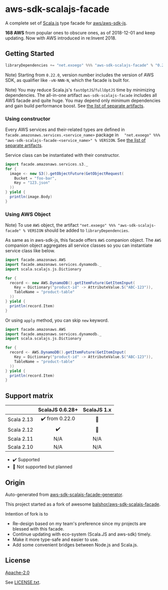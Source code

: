 # aws-sdk-scalajs-facade

A complete set of [Scala.js](https://www.scala-js.org/) type facade for [aws/aws-sdk-js](https://github.com/aws/aws-sdk-js/).

**168 AWS** from popular ones to obscure ones, as of 2018-12-01 and keep updating.
Now with AWS introduced in re:Invent 2018.


## Getting Started

```sbt
libraryDependencies += "net.exoego" %%% "aws-sdk-scalajs-facade" % "0.25.0-v2-518-0"
```

Note) Starting from `0.22.0`, version number includes the version of AWS SDK, as qualifier like `-vN-NNN-N`,
which the facade is built for.

Note) You may reduce Scala.js's `fastOptJS`/`fullOptJS` time by minimizing dependencies. The all-in-one artifact `aws-sdk-scalajs-facade` includes all AWS facade and quite huge. You may depend only minimum dependencies and gain build performance boost. See [the list of separate artifacts](ARTIFACTS.md).

### Using constructor

Every AWS services and their-related types are defined in `facade.amazonaws.services.<service_name>` package in `  "net.exoego" %%% "aws-sdk-scalajs-facade-<service_name>" % VERSION`. See [the list of separate artifacts](ARTIFACTS.md).

Service class can be instantiated with their constructor.

```scala
import facade.amazonaws.services.s3._
for {
  image <- new S3().getObjectFuture(GetObjectRequest(
    Bucket = "foo-bar",
    Key = "123.json"
  ))
} yield {
  println(image.Body)
}
```

### Using AWS Object

Note) To use `AWS` object, the artifact `"net.exoego" %%% "aws-sdk-scalajs-facade" % VERSION` should be added to `libraryDependencies`.

As same as in aws-sdk-js, this facade offers `AWS` companion object.
The `AWS` companion object aggregates all service classes so you can instantiate service class like below.


```scala
import facade.amazonaws.AWS
import facade.amazonaws.services.dynamodb._
import scala.scalajs.js.Dictionary

for {
  record <- new AWS.DynamoDB().getItemFuture(GetItemInput(
    Key = Dictionary("product-id" -> AttributeValue.S("ABC-123")),
    TableName = "product-table"
  ))
} yield {
  println(record.Item)
}
```

Or using `apply` method, you can skip `new` keyword.

```scala
import facade.amazonaws.AWS
import facade.amazonaws.services.dynamodb._
import scala.scalajs.js.Dictionary

for {
  record <- AWS.DynamoDB().getItemFuture(GetItemInput(
    Key = Dictionary("product-id" -> AttributeValue.S("ABC-123")),
    TableName = "product-table"
  ))
} yield {
  println(record.Item)
}
```


## Support matrix

|            |   ScalaJS 0.6.28+              |   ScalaJS 1.x  |
| ---------- | :----------------------------: | :------------: |
| Scala 2.13 | :heavy_check_mark: from 0.22.0 | :construction: |
| Scala 2.12 | :heavy_check_mark:             | :construction: |
| Scala 2.11 |         N/A                    |       N/A      |
| Scala 2.10 |         N/A                    |       N/A      |

-   :heavy_check_mark: Supported
-   :construction: Not supported but planned

## Origin 

Auto-generated from [aws-sdk-scalajs-facade-generator](https://github.com/exoego/aws-sdk-scalajs-facade-generator).

This project started as a fork of awesome [balshor/aws-sdk-scalajs-facade](https://github.com/balshor/aws-sdk-scalajs-facade).

Intention of fork is to

* Re-design based on my team's preference since my projects are blessed with this facade.
* Continue updating with eco-system (Scala.JS and aws-sdk) timely.
* Make it more type-safe and easier to use.
* Add some convenient bridges between Node.js and Scala.js.


## License

[Apache-2.0](https://opensource.org/licenses/Apache-2.0)

See [LICENSE.txt](https://github.com/exoego/aws-sdk-scalajs-facade-public/LICENSE.txt).

